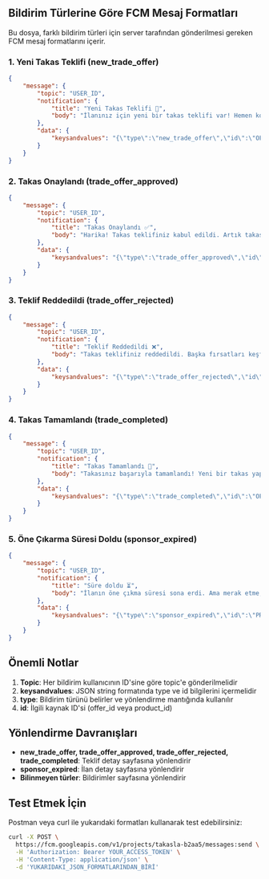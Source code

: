 ## Bildirim Türlerine Göre FCM Mesaj Formatları

Bu dosya, farklı bildirim türleri için server tarafından gönderilmesi gereken FCM mesaj formatlarını içerir.

### 1. Yeni Takas Teklifi (new_trade_offer)

```json
{
    "message": {
        "topic": "USER_ID",
        "notification": {
            "title": "Yeni Takas Teklifi 🔄",
            "body": "İlanınız için yeni bir takas teklifi var! Hemen kontrol edin 👀"
        },
        "data": {
            "keysandvalues": "{\"type\":\"new_trade_offer\",\"id\":\"OFFER_ID\"}"
        }
    }
}
```

### 2. Takas Onaylandı (trade_offer_approved)

```json
{
    "message": {
        "topic": "USER_ID",
        "notification": {
            "title": "Takas Onaylandı ✅",
            "body": "Harika! Takas teklifiniz kabul edildi. Artık takas yapabilirsiniz 🎉"
        },
        "data": {
            "keysandvalues": "{\"type\":\"trade_offer_approved\",\"id\":\"OFFER_ID\"}"
        }
    }
}
```

### 3. Teklif Reddedildi (trade_offer_rejected)

```json
{
    "message": {
        "topic": "USER_ID",
        "notification": {
            "title": "Teklif Reddedildi ❌",
            "body": "Takas teklifiniz reddedildi. Başka fırsatları keşfedin! 🔍"
        },
        "data": {
            "keysandvalues": "{\"type\":\"trade_offer_rejected\",\"id\":\"OFFER_ID\"}"
        }
    }
}
```

### 4. Takas Tamamlandı (trade_completed)

```json
{
    "message": {
        "topic": "USER_ID",
        "notification": {
            "title": "Takas Tamamlandı 🎊",
            "body": "Takasınız başarıyla tamamlandı! Yeni bir takas yapmaya ne dersiniz? 🚀"
        },
        "data": {
            "keysandvalues": "{\"type\":\"trade_completed\",\"id\":\"OFFER_ID\"}"
        }
    }
}
```

### 5. Öne Çıkarma Süresi Doldu (sponsor_expired)

```json
{
    "message": {
        "topic": "USER_ID",
        "notification": {
            "title": "Süre doldu ⏳",
            "body": "İlanın öne çıkma süresi sona erdi. Ama merak etme, tek tıkla tekrar öne çıkarabilirsin 🚀"
        },
        "data": {
            "keysandvalues": "{\"type\":\"sponsor_expired\",\"id\":\"PRODUCT_ID\"}"
        }
    }
}
```

## Önemli Notlar

1. **Topic**: Her bildirim kullanıcının ID'sine göre topic'e gönderilmelidir
2. **keysandvalues**: JSON string formatında type ve id bilgilerini içermelidir
3. **type**: Bildirim türünü belirler ve yönlendirme mantığında kullanılır
4. **id**: İlgili kaynak ID'si (offer_id veya product_id)

## Yönlendirme Davranışları

- **new_trade_offer, trade_offer_approved, trade_offer_rejected, trade_completed**: Teklif detay sayfasına yönlendirir
- **sponsor_expired**: İlan detay sayfasına yönlendirir
- **Bilinmeyen türler**: Bildirimler sayfasına yönlendirir

## Test Etmek İçin

Postman veya curl ile yukarıdaki formatları kullanarak test edebilirsiniz:

```bash
curl -X POST \
  https://fcm.googleapis.com/v1/projects/takasla-b2aa5/messages:send \
  -H 'Authorization: Bearer YOUR_ACCESS_TOKEN' \
  -H 'Content-Type: application/json' \
  -d 'YUKARIDAKI_JSON_FORMATLARINDAN_BİRİ'
```
